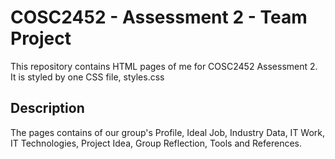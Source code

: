 # COSC2452 - Assessment 2 - Team Project

This repository contains HTML pages of me for COSC2452 Assessment 2. It is styled by one CSS file, styles.css

## Description

The pages contains of our group's Profile, Ideal Job, Industry Data, IT Work, IT Technologies, Project Idea, Group Reflection, Tools and References.

